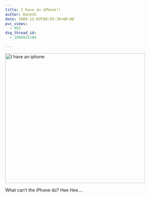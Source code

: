 ```yaml
---
title: I have an iPhone!!
author: Danesh
date: 2009-12-03T08:03:39+00:00
pvc_views:
  - 983
dsq_thread_id:
  - 1094915184

---
```

[<img loading="lazy" class="alignnone size-medium wp-image-1881" title="I have an iphone" src="/wp-content/uploads/2009/12/I-have-an-iphone-450x417.png" alt="I have an iphone" width="450" height="417" srcset="/wp-content/uploads/2009/12/I-have-an-iphone-450x417.png 450w, /wp-content/uploads/2009/12/I-have-an-iphone.png 800w" sizes="(max-width: 450px) 100vw, 450px" />][1]

What can&#8217;t the iPhone do? Hee Hee&#8230;.

 [1]: /wp-content/uploads/2009/12/I-have-an-iphone.png